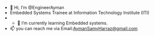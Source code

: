 - 👋 Hi, I’m @EngineerAyman
- Embedded Systems Trainee at Information Technology Institute (ITI)
- - 🌱 I’m currently learning Embedded systems. 
- 📫 you can reach me via Email:AymanSamyHarraz@gmail.com

<!---
EngineerAyman/EngineerAyman is a ✨ special ✨ repository because its `README.md` (this file) appears on your GitHub profile.
You can click the Preview link to take a look at your changes.
--->
